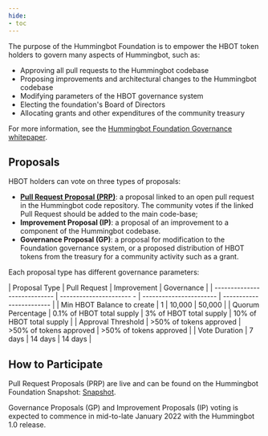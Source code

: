 ```yaml
---
hide:
- toc
---
```


The purpose of the Hummingbot Foundation is to empower the HBOT token holders to govern many aspects of Hummingbot, such as:

* Approving all pull requests to the Hummingbot codebase
* Proposing improvements and architectural changes to the Hummingbot codebase
* Modifying parameters of the HBOT governance system
* Electing the foundation's Board of Directors
* Allocating grants and other expenditures of the community treasury

For more information, see the [Hummingbot Foundation Governance whitepaper](/whitepaper).

## Proposals

HBOT holders can vote on three types of proposals:

* [**Pull Request Proposal (PRP)**](/governance/prp): a proposal linked to an open pull request in the Hummingbot code repository. The community votes if the linked Pull Request should be added to the main code-base; 
* **Improvement Proposal (IP)**: a proposal of an improvement to a component of the Hummingbot codebase.
* **Governance Proposal (GP)**: a proposal for modification to the Foundation governance system, or a proposed distribution of HBOT tokens from the treasury for a community activity such as a grant.

Each proposal type has different governance parameters:

| Proposal Type                | Pull Request              | Improvement             | Governance               |
| ---------------------------- | ----------------------  - | ----------------------- | ------------------------ |
| Min HBOT Balance to create   | 1                         | 10,000                  | 50,000                   |
| Quorum Percentage            | 0.1% of HBOT total supply | 3% of HBOT total supply | 10% of HBOT total supply |
| Approval Threshold           | >50% of tokens approved   | >50% of tokens approved | >50% of tokens approved  |
| Vote Duration                | 7 days                    | 14 days                 | 14 days                  |

## How to Participate

Pull Request Proposals (PRP) are live and can be found on the Hummingbot Foundation Snapshot: [Snapshot](https://snapshot.org/#/hbot.eth). 


Governance Proposals (GP) and Improvement Proposals (IP) voting is expected to commence in mid-to-late January 2022 with the Hummingbot 1.0 release. 

